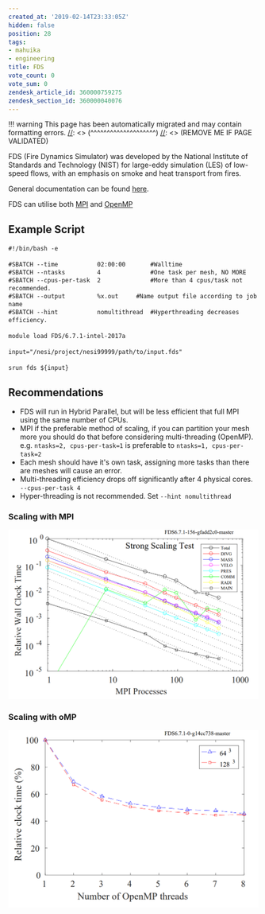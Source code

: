 ```yaml
---
created_at: '2019-02-14T23:33:05Z'
hidden: false
position: 28
tags:
- mahuika
- engineering
title: FDS
vote_count: 0
vote_sum: 0
zendesk_article_id: 360000759275
zendesk_section_id: 360000040076
---
```




[//]: <> (REMOVE ME IF PAGE VALIDATED)
[//]: <> (vvvvvvvvvvvvvvvvvvvv)
!!! warning
    This page has been automatically migrated and may contain formatting errors.
[//]: <> (^^^^^^^^^^^^^^^^^^^^)
[//]: <> (REMOVE ME IF PAGE VALIDATED)

FDS (Fire Dynamics Simulator) was developed by the National Institute of
Standards and Technology (NIST) for large-eddy simulation (LES) of
low-speed flows, with an emphasis on smoke and heat transport from
fires.

General documentation can be found
[here](https://github.com/firemodels/fds/releases/download/FDS6.7.1/FDS_User_Guide.pdf).

FDS can utilise both
[MPI](https://support.nesi.org.nz/hc/en-gb/articles/360000690275-SLURM-Parallel-Execution#t_mpi)
and
[OpenMP](https://support.nesi.org.nz/hc/en-gb/articles/360000690275-SLURM-Parallel-Execution#t_multi)

## Example Script

``` sl
#!/bin/bash -e

#SBATCH --time           02:00:00       #Walltime
#SBATCH --ntasks         4              #One task per mesh, NO MORE
#SBATCH --cpus-per-task  2              #More than 4 cpus/task not recommended.
#SBATCH --output         %x.out     #Name output file according to job name
#SBATCH --hint           nomultithread  #Hyperthreading decreases efficiency.

module load FDS/6.7.1-intel-2017a

input="/nesi/project/nesi99999/path/to/input.fds"

srun fds ${input}
```

## Recommendations

-   FDS will run in Hybrid Parallel, but will be less efficient that
full MPI using the same number of CPUs.
-   MPI if the preferable method of scaling, if you can partition your
mesh more you should do that before considering multi-threading
(OpenMP). e.g. `ntasks=2, cpus-per-task=1` is preferable
to `ntasks=1, cpus-per-task=2`
-   Each mesh should have it's own task, assigning more tasks than there
are meshes will cause an error.
-   Multi-threading efficiency drops off significantly after 4 physical
cores. `--cpus-per-task 4`
-   Hyper-threading is not recommended. Set `--hint nomultithread`

### Scaling with MPI

![mceclip1.png](../../assets/images/FDS.png)

### Scaling with oMP

![mceclip0.png](../../assets/images/FDS_0.png)





